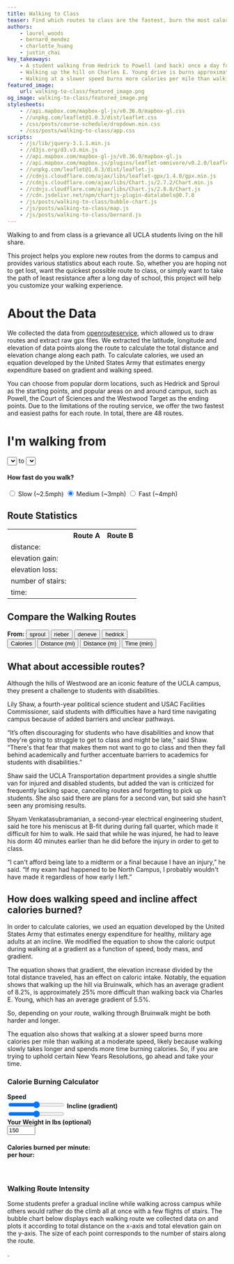 ```yaml
---
title: Walking to Class
teaser: Find which routes to class are the fastest, burn the most calories or have the least amount of stairs.
authors:
    - laurel_woods
    - bernard_mendez
    - charlotte_huang
    - justin_chai
key_takeaways:
    - A student walking from Hedrick to Powell (and back) once a day for class will walk more than 80 miles in a quarter. For an average-speed walker, that's over 26 hours of walking.
    - Walking up the hill on Charles E. Young drive is burns approximately 20% more calories per step than walking up the Bruin walk hill according to an equation developed by the United States Army.
    - Walking at a slower speed burns more calories per mile than walking at a moderate speed.
featured_image:
    url: walking-to-class/featured_image.png
og_image: walking-to-class/featured_image.png
stylesheets:
    - //api.mapbox.com/mapbox-gl-js/v0.36.0/mapbox-gl.css
    - //unpkg.com/leaflet@1.0.3/dist/leaflet.css
    - /css/posts/course-schedule/dropdown.min.css
    - /css/posts/walking-to-class/app.css
scripts:
    - /js/lib/jquery-3.1.1.min.js
    - //d3js.org/d3.v3.min.js
    - //api.mapbox.com/mapbox-gl-js/v0.36.0/mapbox-gl.js
    - //api.mapbox.com/mapbox.js/plugins/leaflet-omnivore/v0.2.0/leaflet-omnivore.min.js
    - //unpkg.com/leaflet@1.0.3/dist/leaflet.js
    - //cdnjs.cloudflare.com/ajax/libs/leaflet-gpx/1.4.0/gpx.min.js
    - //cdnjs.cloudflare.com/ajax/libs/Chart.js/2.7.2/Chart.min.js
    - //cdnjs.cloudflare.com/ajax/libs/Chart.js/2.8.0/Chart.js
    - //cdn.jsdelivr.net/npm/chartjs-plugin-datalabels@0.7.0
    - /js/posts/walking-to-class/bubble-chart.js
    - /js/posts/walking-to-class/map.js
    - /js/posts/walking-to-class/bernard.js
---
```


<p>Walking to and from class is a grievance all UCLA students living on the hill share.</p>

<p>This project helps you explore new routes from the dorms to campus and provides various statistics about each route. So, whether you are hoping not to get lost, want the quickest possible route to class, or simply want to take the path of least resistance after a long day of school, this project will help you customize your walking experience.</p>

<h1>About the Data</h1>
<p>We collected the data from <a href='https://openrouteservice.org'>openrouteservice</a>, which allowed us to draw routes and extract raw gpx files. We extracted the latitude, longitude and elevation of data points along the route to calculate the total distance and elevation change along each path. To calculate calories, we used an equation developed by the United States Army that estimates energy expenditure based on gradient and walking speed.</p>

<p>You can choose from popular dorm locations, such as Hedrick and Sproul as the starting points, and popular areas on and around campus, such as Powell, the Court of Sciences and the Westwood Target as the ending points. Due to the limitations of the routing service, we offer the two fastest and easiest paths for each route. In total, there are 48 routes.</p>


<div id='choices'>

<div id="dropdowns">
        <h1>I'm walking from </h1>
        <select class="ui search selection dropdown" id="start_location"></select>
        <span> to </span>
        <select class="ui search selection dropdown" id="end_location"></select>
</div>

<div>
<h4>How fast do you walk?</h4>
<div class="btn-group" data-toggle="buttons">
    <input type="radio" id="slow" name="speed" value="24">
    <label class="btn" for="slow">Slow (~2.5mph)</label>
    <input type="radio" id="medium" name="speed" value="20" checked>
    <label class="btn" for="medium">Medium (~3mph)</label>
    <input type="radio" id="fast" name="speed" value="15">
    <label class="btn" for="fast">Fast (~4mph)</label>
</div>
</div>

</div>

<div id='topholder'>
<div id="mapid"></div>
<div id="stats">
    <h2>Route Statistics</h2>
    <table id="stats_table"> 
        <tr> 
            <th></th>
            <th id="route_A">Route A</th>
            <th id="route_B">Route B</th>
        </tr>
        <tr>
            <td class="header_cell">distance:</td>
            <td id="dist_A"></td>
            <td id="dist_B"></td>
        </tr>
        <tr> 
            <td class="header_cell">elevation gain:</td>
            <td id="gain_A"></td>
            <td id="gain_B"></td>
        </tr>
        <tr> 
            <td class="header_cell">elevation loss:</td>
            <td id="loss_A"></td>
            <td id="loss_B"></td>
        </tr>
        <tr> 
            <td class="header_cell">number of stairs:</td>
            <td id="stairs_A"></td>
            <td id="stairs_B"></td>
        </tr>
        <tr> 
            <td class="header_cell">time:</td>
            <td id="time_A"></td>
            <td id="time_B"></td>
        </tr>
    </table>
      <div class="chart_container">
        <canvas id="chartA"></canvas>  
      </div>
</div>
</div>

<div>
<h2>Compare the Walking Routes</h2>
<div class='chartcont'>
<div id='comparebuttons'>
<div id='start'>
<span><b>From:</b></span>
<button value='0' class='selected'>sproul</button>
<button value='10'>rieber</button>
<button value='20'>deneve</button>
<button value='30'>hedrick</button>
</div>
<div id='compare'>
<button value='0' class='selected'>Calories</button>
<button value='1'>Distance (mi)</button>
<button value='2'>Distance (m)</button>
<button value='3'>Time (min)</button>
</div>
</div>

<div id='chart0'>
<canvas id="comparechart" style='height: 80vh;'></canvas>
</div>
</div>
</div>


<h2>What about accessible routes?</h2>

<p>Although the hills of Westwood are an iconic feature of the UCLA campus, they present a challenge to students with disabilities.</p>

<p>Lily Shaw, a fourth-year political science student and USAC Facilities Commissioner, said students with difficulties have a hard time navigating campus because of added barriers and unclear pathways. </p>

<p>“It’s often discouraging for students who have disabilities and know that they're going to struggle to get to class and might be late,” said Shaw. “There's that fear that makes them not want to go to class and then they fall behind academically and further accentuate barriers to academics for students with disabilities.”</p>

<p>Shaw said the UCLA Transportation department provides a single shuttle van for injured and disabled students, but added the van is criticized for frequently lacking space, canceling routes and forgetting to pick up students. She also said there are plans for a second van, but said she hasn’t seen any promising results.</p>

<p>Shyam Venkatasubramanian, a second-year electrical engineering student, said he tore his meniscus at B-fit during during fall quarter, which made it difficult for him to walk. He said that while he was injured, he had to leave his dorm 40 minutes earlier than he did before the injury in order to get to class.</p>

<p>“I can't afford being late to a midterm or a final because I have an injury,” he said. “If my exam had happened to be North Campus, I probably wouldn't have made it regardless of how early I left.”</p>


<h2>How does walking speed and incline affect calories burned?</h2>

<p>In order to calculate calories, we used an equation developed by the United States Army that estimates energy expenditure for healthy, military age adults at an incline. We modified the equation to show the caloric output during walking at a gradient as a function of speed, body mass, and gradient. </p>

<p>The equation shows that gradient, the elevation increase divided by the total distance traveled, has an effect on caloric intake. Notably, the equation shows that walking up the hill via Bruinwalk, which has an average gradient of 8.2%,  is approximately 25% more difficult than walking back via Charles E. Young, which has an average gradient of 5.5%.</p>

<p>So, depending on your route, walking through Bruinwalk might be both harder and longer.</p>

<p>The equation also shows that walking at a slower speed burns more calories per mile than walking at a moderate speed, likely because walking slowly takes longer and spends more time burning calories. So, if you are trying to uphold certain New Years Resolutions, go ahead and take your time. </p>

<h3>Calorie Burning Calculator</h3>

<div id='interactive'>

<div class='chartholder'>
<div class='chartcont0'>
<canvas id='speedchart' style='height: 100vh'></canvas>
</div>
</div>

<div id='sliderholder'>
<div id='top'>
<div id='sliders'>
<b>Speed</b>
<div id='speedvalue'></div>
<input class='slider' id='speedslider' type="range" min=".90" max="1.80" value="1.35" step='0.05'>
<b>Incline (gradient)</b>
<div id='inclinevalue'></div>
<input class='slider' id='inclineslider' type="range" min="-10" max="10" value="0" step='.5'>
</div>
<div id='wait'>
<div><b>Your Weight in lbs (optional)</b></div>
<input id='weight' type='number' min='0' max='500' value='150'>
</div>
</div>
<div id='cals'>
<h4>Calories burned per minute:&nbsp;&nbsp;&nbsp;&nbsp;&nbsp;<span id='calories'></span><br>per hour: <span id='calories2'></span></h4>
</div>
</div>

</div>

<br>
<h3>Walking Route Intensity</h3>

<p>Some students prefer a gradual incline while walking across campus while others would rather do the climb all at once with a few flights of stairs. The bubble chart below displays each walking route we collected data on and plots it according to total distance on the x-axis and total elevation gain on the y-axis. The size of each point corresponds to the number of stairs along the route.</p>

<div id='bubblewrap0'>
<div id='bubblewrap1'>
<canvas id="bubble-chart" style='height: 70vh'></canvas>
</div>
</div>

<div>
<p>.</p>
</div>
